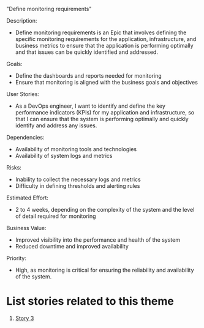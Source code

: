 "Define monitoring requirements"

Description: 
- Define monitoring requirements is an Epic that involves defining the specific monitoring requirements for the
application, infrastructure, and business metrics to ensure that the application is performing optimally and that
issues can be quickly identified and addressed.

Goals:
- Define the dashboards and reports needed for monitoring
- Ensure that monitoring is aligned with the business goals and objectives

User Stories: 
- As a DevOps engineer, I want to identify and define the key performance indicators (KPIs) for my application and 
infrastructure, so that I can ensure that the system is performing optimally and quickly identify and address any 
issues.

Dependencies: 
- Availability of monitoring tools and technologies
- Availability of system logs and metrics

Risks: 
- Inability to collect the necessary logs and metrics
- Difficulty in defining thresholds and alerting rules

Estimated Effort: 
- 2 to 4 weeks, depending on the complexity of the system and the level of detail required for monitoring

Business Value: 
- Improved visibility into the performance and health of the system
- Reduced downtime and improved availability

Priority: 
- High, as monitoring is critical for ensuring the reliability and availability of the system.

# List stories related to this theme
1. [Story 3](../Story/story3_template.md)
